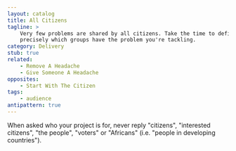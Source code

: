 ```yaml
---
layout: catalog
title: All Citizens
tagline: >
    Very few problems are shared by all citizens. Take the time to define
    precisely which groups have the problem you're tackling.
category: Delivery
stub: true
related:
    - Remove A Headache
    - Give Someone A Headache
opposites:
    - Start With The Citizen
tags:
    - audience
antipattern: true 
---
```


When asked who your project is for, never reply "citizens", "interested citizens", "the people", "voters" or "Africans" (i.e. "people in developing countries").
